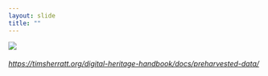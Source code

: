 ```yaml
---
layout: slide
title: ""
---
```



<section>
<a class="" href="https://timsherratt.org/digital-heritage-handbook/docs/preharvested-data/"><img class="rotate-left" src="{{ site.baseurl }}/assets/images/prepackaged.png"></a>
<h6 class="rotate-left"><a class="external" href="https://timsherratt.org/digital-heritage-handbook/docs/preharvested-data/">https://timsherratt.org/digital-heritage-handbook/docs/preharvested-data/</a></h6>
</section>